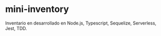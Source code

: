 # mini-inventory
Inventario en desarrollado en Node.js, Typescript, Sequelize, Serverless, Jest, TDD.

